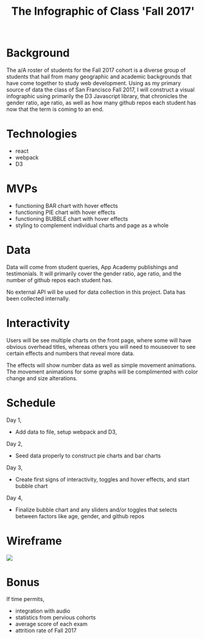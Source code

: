 
<h1 align="center"> The Infographic of Class 'Fall 2017' </h1> <br>

# Background
The a/A roster of students for the Fall 2017 cohort is a diverse group of students that hail from many geographic and academic backgrounds that have come together to study web development. Using as my primary source of data the class of San Francisco Fall 2017, I will construct a visual infographic using primarily the D3 Javascript library, that chronicles the gender ratio, age ratio, as well as how many github repos each student has now that the term is coming to an end.

# Technologies

* react
* webpack
* D3

# MVPs

* functioning BAR chart with hover effects
* functioning PIE chart with hover effects
* functioning BUBBLE chart with hover effects
* styling to complement individual charts and page as a whole

# Data

Data will come from student queries, App Academy publishings and testimonials. It will primarily cover the gender ratio, age ratio, and the number of github repos each student has.

No external API will be used for data collection in this project. Data has been collected internally.

# Interactivity

Users will be see multiple charts on the front page, where some will have obvious overhead titles, whereas others you will need to mouseover to see certain effects and numbers that reveal more data.

The effects will show number data as well as simple movement animations. The movement animations for some graphs will be complimented with color change and size alterations.

# Schedule

Day 1,
* Add data to file, setup webpack and D3,

Day 2,
* Seed data properly to construct pie charts and bar charts

Day 3,
* Create first signs of interactivity, toggles and hover effects, and start bubble chart

Day 4,
* Finalize bubble chart and any sliders and/or toggles that selects between factors like age, gender, and github repos

# Wireframe

<img src="https://res.cloudinary.com/lopopoa2/image/upload/v1512500161/Hompage_n2sxsw.png">
<br>


# Bonus

If time permits,

* integration with audio
* statistics from pervious cohorts
* average score of each exam
* attrition rate of Fall 2017
